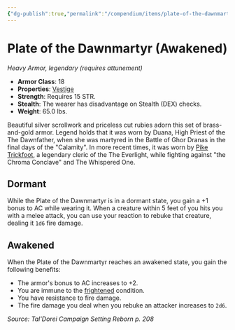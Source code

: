 ```yaml
---
{"dg-publish":true,"permalink":"/compendium/items/plate-of-the-dawnmartyr-awakened-tdcsr/","tags":["compendium/src/5e/tdcsr","item/armor/heavy","item/attunement/required","item/property/vestige","item/rarity/legendary"]}
---
```


# Plate of the Dawnmartyr (Awakened)
*Heavy Armor, legendary (requires attunement)*  

- **Armor Class**: 18
- **Properties**: [Vestige](rules/item-properties.md#Vestige)
- **Strength**: Requires 15 STR.
- **Stealth**: The wearer has disadvantage on Stealth (DEX) checks.
- **Weight**: 65.0 lbs.

Beautiful silver scrollwork and priceless cut rubies adorn this set of brass-and-gold armor. Legend holds that it was worn by Duana, High Priest of the The Dawnfather, when she was martyred in the Battle of Ghor Dranas in the final days of the "Calamity". In more recent times, it was worn by [Pike Trickfoot](compendium/bestiary/npc/pike-trickfoot-tdcsr.md), a legendary cleric of the The Everlight, while fighting against "the Chroma Conclave" and The Whispered One.

## Dormant

While the Plate of the Dawnmartyr is in a dormant state, you gain a +1 bonus to AC while wearing it. When a creature within 5 feet of you hits you with a melee attack, you can use your reaction to rebuke that creature, dealing it `1d6` fire damage.

## Awakened

When the Plate of the Dawnmartyr reaches an awakened state, you gain the following benefits:

- The armor's bonus to AC increases to +2.  
- You are immune to the [frightened](rules/conditions.md#frightened) condition.  
- You have resistance to fire damage.  
- The fire damage you deal when you rebuke an attacker increases to `2d6`.  

*Source: Tal'Dorei Campaign Setting Reborn p. 208*